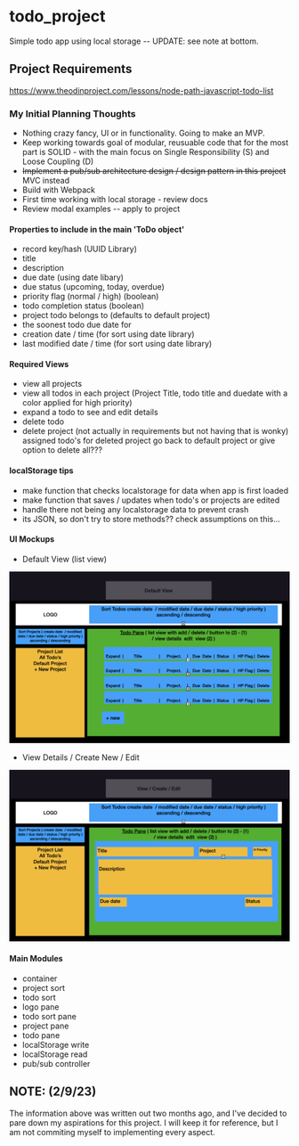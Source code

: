 # todo_project

 Simple todo app using local storage   -- UPDATE: see note at bottom.

## Project Requirements

<https://www.theodinproject.com/lessons/node-path-javascript-todo-list>

### My Initial Planning Thoughts

- Nothing crazy fancy, UI or in functionality. Going to make an MVP.
- Keep working towards goal of modular, reusuable code that for the most part is SOLID - with the main focus on Single Responsibility (S) and Loose Coupling (D)
- ~~Implement a pub/sub architecture design / design pattern in this project~~ MVC instead
- Build with Webpack
- First time working with local storage - review docs
- Review modal examples -- apply to project

#### Properties to include in the main 'ToDo object'

- record key/hash (UUID Library)
- title
- description
- due date (using date libary)
- due status (upcoming, today, overdue)
- priority flag (normal / high) (boolean)
- todo completion status (boolean)
- project todo belongs to (defaults to default project)
- the soonest todo due date for
- creation date / time (for sort using date library)
- last modified date / time (for sort using date library)
  
#### Required Views

- view all projects
- view all todos in each project (Project Title, todo title and duedate with a color applied for high priority)
- expand a todo to see and edit details
- delete todo
- delete project (not actually in requirements but not having that is wonky) assigned todo's for deleted project go back to default project or give option to delete all???

#### localStorage tips

- make function that checks localstorage for data when app is first loaded
- make function that saves / updates when todo's or projects are edited
- handle there not being any localstorage data to prevent crash
- its JSON, so don't try to store methods?? check assumptions on this... 

#### UI Mockups

- Default View (list view)

![UI Mockup 1](2022-11-10-20-42-39.png)

- View Details / Create New / Edit
  
![UI Mockup 2](2022-11-10-20-43-47.png)

#### Main Modules

- container
- project sort
- todo sort
- logo pane
- todo sort pane
- project pane
- todo pane
- localStorage write
- localStorage read
- pub/sub controller



## NOTE: (2/9/23)
The information above was written out two months ago, and I've decided to pare down my aspirations for this project. I will keep it for reference, but I am not commiting myself to implementing every aspect.